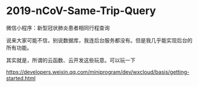 # 2019-nCoV-Same-Trip-Query
微信小程序：新型冠状肺炎患者相同行程查询

说来大家可能不信，别说数据库，我连后台服务都没有。但是我几乎能实现后台的所有功能。

其实就是，所谓的云函数、云开发这些玩意。可以玩一下

https://developers.weixin.qq.com/miniprogram/dev/wxcloud/basis/getting-started.html
